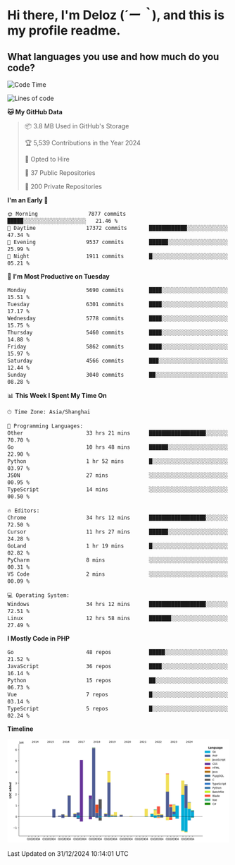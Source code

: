 # **Hi there, I'm Deloz (*´ー｀*), and this is my profile readme.**

## **What languages you use and how much do you code?**

<!--START_SECTION:waka-->
![Code Time](http://img.shields.io/badge/Code%20Time-5%2C395%20hrs%2033%20mins-blue)

![Lines of code](https://img.shields.io/badge/From%20Hello%20World%20I%27ve%20Written-42.1%20million%20lines%20of%20code-blue)

**🐱 My GitHub Data** 

> 📦 3.8 MB Used in GitHub's Storage 
 > 
> 🏆 5,539 Contributions in the Year 2024
 > 
> 💼 Opted to Hire
 > 
> 📜 37 Public Repositories 
 > 
> 🔑 200 Private Repositories 
 > 
**I'm an Early 🐤** 

```text
🌞 Morning                7877 commits        █████░░░░░░░░░░░░░░░░░░░░   21.46 % 
🌆 Daytime                17372 commits       ████████████░░░░░░░░░░░░░   47.34 % 
🌃 Evening                9537 commits        ██████░░░░░░░░░░░░░░░░░░░   25.99 % 
🌙 Night                  1911 commits        █░░░░░░░░░░░░░░░░░░░░░░░░   05.21 % 
```
📅 **I'm Most Productive on Tuesday** 

```text
Monday                   5690 commits        ████░░░░░░░░░░░░░░░░░░░░░   15.51 % 
Tuesday                  6301 commits        ████░░░░░░░░░░░░░░░░░░░░░   17.17 % 
Wednesday                5778 commits        ████░░░░░░░░░░░░░░░░░░░░░   15.75 % 
Thursday                 5460 commits        ████░░░░░░░░░░░░░░░░░░░░░   14.88 % 
Friday                   5862 commits        ████░░░░░░░░░░░░░░░░░░░░░   15.97 % 
Saturday                 4566 commits        ███░░░░░░░░░░░░░░░░░░░░░░   12.44 % 
Sunday                   3040 commits        ██░░░░░░░░░░░░░░░░░░░░░░░   08.28 % 
```


📊 **This Week I Spent My Time On** 

```text
🕑︎ Time Zone: Asia/Shanghai

💬 Programming Languages: 
Other                    33 hrs 21 mins      ██████████████████░░░░░░░   70.70 % 
Go                       10 hrs 48 mins      ██████░░░░░░░░░░░░░░░░░░░   22.90 % 
Python                   1 hr 52 mins        █░░░░░░░░░░░░░░░░░░░░░░░░   03.97 % 
JSON                     27 mins             ░░░░░░░░░░░░░░░░░░░░░░░░░   00.95 % 
TypeScript               14 mins             ░░░░░░░░░░░░░░░░░░░░░░░░░   00.50 % 

🔥 Editors: 
Chrome                   34 hrs 12 mins      ██████████████████░░░░░░░   72.50 % 
Cursor                   11 hrs 27 mins      ██████░░░░░░░░░░░░░░░░░░░   24.28 % 
GoLand                   1 hr 19 mins        █░░░░░░░░░░░░░░░░░░░░░░░░   02.82 % 
PyCharm                  8 mins              ░░░░░░░░░░░░░░░░░░░░░░░░░   00.31 % 
VS Code                  2 mins              ░░░░░░░░░░░░░░░░░░░░░░░░░   00.09 % 

💻 Operating System: 
Windows                  34 hrs 12 mins      ██████████████████░░░░░░░   72.51 % 
Linux                    12 hrs 58 mins      ███████░░░░░░░░░░░░░░░░░░   27.49 % 
```

**I Mostly Code in PHP** 

```text
Go                       48 repos            █████░░░░░░░░░░░░░░░░░░░░   21.52 % 
JavaScript               36 repos            ████░░░░░░░░░░░░░░░░░░░░░   16.14 % 
Python                   15 repos            ██░░░░░░░░░░░░░░░░░░░░░░░   06.73 % 
Vue                      7 repos             █░░░░░░░░░░░░░░░░░░░░░░░░   03.14 % 
TypeScript               5 repos             █░░░░░░░░░░░░░░░░░░░░░░░░   02.24 % 
```



**Timeline**

![Lines of Code chart](https://raw.githubusercontent.com/deloz/deloz/main/assets/bar_graph.png)


 Last Updated on 31/12/2024 10:14:01 UTC
<!--END_SECTION:waka-->
